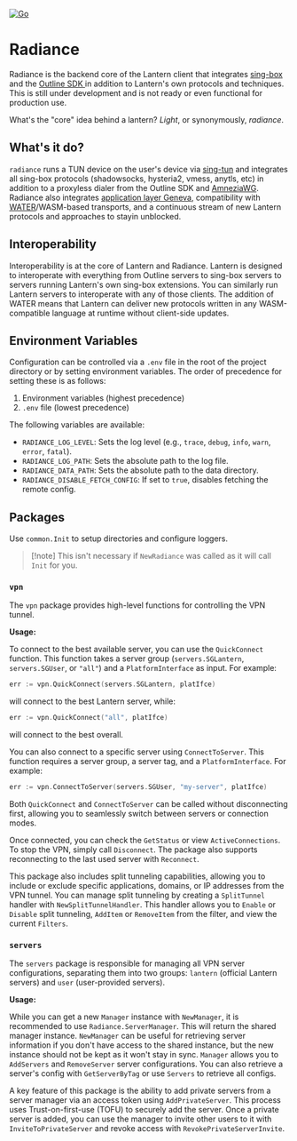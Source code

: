 [![Go](https://github.com/getlantern/radiance/actions/workflows/go.yml/badge.svg)](https://github.com/getlantern/radiance/actions/workflows/go.yml)

# Radiance
Radiance is the backend core of the Lantern client that integrates [sing-box](https://github.com/SagerNet/sing-box/) and the [Outline SDK ](https://github.com/Jigsaw-Code/outline-sdk)in addition to Lantern's own protocols and techniques. This is still under development and is not ready or even functional for production use.

What's the "core" idea behind a lantern? _Light_, or synonymously, _radiance_.

## What's it do?
`radiance` runs a TUN device on the user's device via [sing-tun](https://github.com/SagerNet/sing-tun/) and integrates all sing-box protocols (shadowsocks, hysteria2, vmess, anytls, etc) in addition to a proxyless dialer from the Outline SDK and [AmneziaWG](https://docs.amnezia.org/documentation/amnezia-wg/). Radiance also integrates [application layer Geneva](https://www.youtube.com/watch?v=b9F696-oax0), compatibility with [WATER](https://github.com/refraction-networking/water-rs)/WASM-based transports, and a continuous stream of new Lantern protocols and approaches to stayin unblocked.

## Interoperability
Interoperability is at the core of Lantern and Radiance. Lantern is designed to interoperate with everything from Outline servers to sing-box servers to servers running Lantern's own sing-box extensions. You can similarly run Lantern servers to interoperate with any of those clients. The addition of WATER means that Lantern can deliver new protocols written in any WASM-compatible language at runtime without client-side updates.

## Environment Variables
Configuration can be controlled via a `.env` file in the root of the project directory or by setting environment variables. The order of precedence for setting these is as follows:

1.  Environment variables (highest precedence)
2.  `.env` file (lowest precedence)

The following variables are available:

*   `RADIANCE_LOG_LEVEL`: Sets the log level (e.g., `trace`, `debug`, `info`, `warn`, `error`, `fatal`).
*   `RADIANCE_LOG_PATH`: Sets the absolute path to the log file.
*   `RADIANCE_DATA_PATH`: Sets the absolute path to the data directory.
*   `RADIANCE_DISABLE_FETCH_CONFIG`: If set to `true`, disables fetching the remote config.

## Packages

Use `common.Init` to setup directories and configure loggers. 
> [!note] This isn't necessary if `NewRadiance` was called as it will call `Init` for you.

### `vpn`

The `vpn` package provides high-level functions for controlling the VPN tunnel. 

**Usage:**

To connect to the best available server, you can use the `QuickConnect` function. This function takes a server group (`servers.SGLantern`, `servers.SGUser`, or `"all"`) and a `PlatformInterface` as input. For example:

```go
err := vpn.QuickConnect(servers.SGLantern, platIfce)
```

will connect to the best Lantern server, while:

```go
err := vpn.QuickConnect("all", platIfce)
```

will connect to the best overall.

You can also connect to a specific server using `ConnectToServer`. This function requires a server group, a server tag, and a `PlatformInterface`. For example:

```go
err := vpn.ConnectToServer(servers.SGUser, "my-server", platIfce)
```

Both `QuickConnect` and `ConnectToServer` can be called without disconnecting first, allowing you to seamlessly switch between servers or connection modes.

Once connected, you can check the `GetStatus` or view `ActiveConnections`. To stop the VPN, simply call `Disconnect`. The package also supports reconnecting to the last used server with `Reconnect`.

This package also includes split tunneling capabilities, allowing you to include or exclude specific applications, domains, or IP addresses from the VPN tunnel. You can manage split tunneling by creating a `SplitTunnel` handler with `NewSplitTunnelHandler`. This handler allows you to `Enable` or `Disable` split tunneling, `AddItem` or `RemoveItem` from the filter, and view the current `Filters`.

### `servers`

The `servers` package is responsible for managing all VPN server configurations, separating them into two groups: `lantern` (official Lantern servers) and `user` (user-provided servers).

**Usage:**

While you can get a new `Manager` instance with `NewManager`, it is recommended to use `Radiance.ServerManager`. This will return the shared manager instance. `NewManager` can be useful for retrieving server information if you don't have access to the shared instance, but the new instance should not be kept as it won't stay in sync. 
`Manager` allows you to `AddServers` and `RemoveServer` server configurations. You can also retrieve a server's config with `GetServerByTag` or use `Servers` to retrieve all configs.

A key feature of this package is the ability to add private servers from a server manager via an access token using `AddPrivateServer`. This process uses Trust-on-first-use (TOFU) to securely add the server. Once a private server is added, you can use the manager to invite other users to it with `InviteToPrivateServer` and revoke access with `RevokePrivateServerInvite`.


